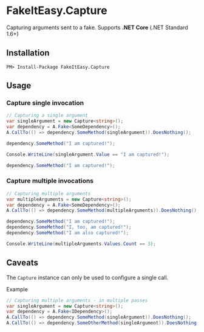 # FakeItEasy.Capture
Capturing arguments sent to a fake.
Supports **.NET Core** (.NET Standard 1.6+)

## Installation
```
PM> Install-Package FakeItEasy.Capture
```

## Usage
### Capture single invocation
```csharp
// Capturing a single argument
var singleArgument = new Capture<string>();
var dependency = A.Fake<SomeDependency>();
A.CallTo(() => dependency.SomeMethod(singleArgument)).DoesNothing();

dependency.SomeMethod("I am captured!");

Console.WriteLine(singleArgument.Value == "I am captured!");

dependency.SomeMethod("I am captured!");
```

### Capture multiple invocations
```csharp
// Capturing multiple arguments
var multipleArguments = new Capture<string>();
var dependency = A.Fake<SomeDependency>();
A.CallTo(() => dependency.SomeMethod(multipleArguments)).DoesNothing();

dependency.SomeMethod("I am captured!");
dependency.SomeMethod("I, too, am captured!");
dependency.SomeMethod("I am also captured!");

Console.WriteLine(multipleArguments.Values.Count == 3);
```

## Caveats
The `Capture` instance can only be used to configure a single call.

Example
```csharp
// Capturing multiple arguments - in multiple passes
var singleArgument = new Capture<string>();
var dependency = A.Fake<IDependency>();
A.CallTo(() => dependency.SomeMethod(singleArgument)).DoesNothing();
A.CallTo(() => dependency.SomeOtherMethod(singleArgument)).DoesNothing(); // This fails
```
